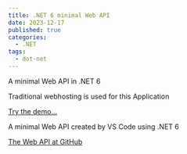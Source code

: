 ```yaml
---
title: .NET 6 minimal Web API 
date: 2023-12-17
published: true
categories:
  - .NET
tags:
  - dot-net
---
```



A minimal Web API in .NET 6

Traditional webhosting is used for this Application

<a href="https://dotnet.minimal.api.persteenolsen.com/products" target="_blank" title="Minimal Web API in .NET 6">Try the demo...</a>

<p>A minimal Web API created by VS Code using .NET 6</p>

<a href="https://github.com/persteenolsen/dotnet-6-minimal-api" target="_blank">The Web API at GitHub</a>
